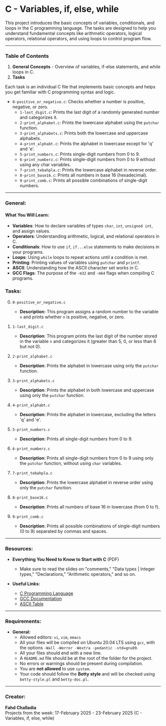 # C - Variables, if, else, while

This project introduces the basic concepts of variables, conditionals, and loops in the C programming language. The tasks are designed to help you understand fundamental concepts like arithmetic operators, logical operators, relational operators, and using loops to control program flow.

---

### Table of Contents
1. **General Concepts** - Overview of variables, if-else statements, and while loops in C.
2. **Tasks** 

Each task is an individual C file that implements basic concepts and helps you get familiar with C programming syntax and logic.

- `0-positive_or_negative.c`: 
      Checks whether a number is positive, negative, or zero.
    - `1-last_digit.c`: 
      Prints the last digit of a randomly generated number and categorizes it.
    - `2-print_alphabet.c`: 
      Prints the lowercase alphabet using the `putchar` function.
    - `3-print_alphabets.c`: 
      Prints both the lowercase and uppercase alphabets.
    - `4-print_alphabt.c`: 
      Prints the alphabet in lowercase except for 'q' and 'e'.
    - `5-print_numbers.c`: 
      Prints single-digit numbers from 0 to 9.
    - `6-print_numberz.c`: 
      Prints single-digit numbers from 0 to 9 without using any char variables.
    - `7-print_tebahpla.c`: 
      Prints the lowercase alphabet in reverse order.
    - `8-print_base16.c`: 
      Prints all numbers in base 16 (hexadecimal).
    - `9-print_comb.c`: 
      Prints all possible combinations of single-digit numbers.
---

### General:

#### What You Will Learn:
- **Variables**: How to declare variables of types `char`, `int`, `unsigned int`, and assign values.
- **Operators**: Understanding arithmetic, logical, and relational operators in C.
- **Conditionals**: How to use `if`, `if...else` statements to make decisions in your programs.
- **Loops**: Using `while` loops to repeat actions until a condition is met.
- **Printing**: Printing values of variables using `putchar` and `printf`.
- **ASCII**: Understanding how the ASCII character set works in C.
- **GCC Flags**: The purpose of the `-m32` and `-m64` flags when compiling C programs.

### Tasks:

0. `0-positive_or_negative.c`
    - **Description**: This program assigns a random number to the variable `n` and prints whether `n` is positive, negative, or zero.

1. `1-last_digit.c`
    - **Description**: This program prints the last digit of the number stored in the variable `n` and categorizes it (greater than 5, 0, or less than 6 but not 0).

2. `2-print_alphabet.c`
    - **Description**: Prints the alphabet in lowercase using only the `putchar` function.

3. `3-print_alphabets.c`
    - **Description**: Prints the alphabet in both lowercase and uppercase using only the `putchar` function.

4. `4-print_alphabt.c`
    - **Description**: Prints the alphabet in lowercase, excluding the letters 'q' and 'e'.

5. `5-print_numbers.c`
    - **Description**: Prints all single-digit numbers from 0 to 9.

6. `6-print_numberz.c`
    - **Description**: Prints all single-digit numbers from 0 to 9 using only the `putchar` function, without using `char` variables.

7. `7-print_tebahpla.c`
    - **Description**: Prints the lowercase alphabet in reverse order using only the `putchar` function.

8. `8-print_base16.c`
    - **Description**: Prints all numbers of base 16 in lowercase (from 0 to f).

9. `9-print_comb.c`
    - **Description**: Prints all possible combinations of single-digit numbers (0 to 9) separated by commas and spaces.

---

### Resources:

- **Everything You Need to Know to Start with C** (PDF)
    - Make sure to read the slides on "comments," "Data types | Integer types," "Declarations," "Arithmetic operators," and so on.
  
- **Useful Links:**
    - [C Programming Language](https://en.wikipedia.org/wiki/C_(programming_language))
    - [GCC Documentation](https://gcc.gnu.org/)
    - [ASCII Table](https://www.asciitable.com/)

---

### Requirements:

- **General:**
    - Allowed editors: `vi`, `vim`, `emacs`
    - All your files will be compiled on Ubuntu 20.04 LTS using `gcc`, with the options `-Wall -Werror -Wextra -pedantic -std=gnu89`.
    - All your files should end with a new line.
    - A `README.md` file should be at the root of the folder for the project.
    - No errors or warnings should be present during compilation.
    - You are **not allowed** to use `system`.
    - Your code should follow the **Betty style** and will be checked using `betty-style.pl` and `betty-doc.pl`.

---

### Creator:
**Fahd Challadia**  
Projects from the week: 17-February 2025 - 23-February 2025 (C - Variables, if, else, while)
